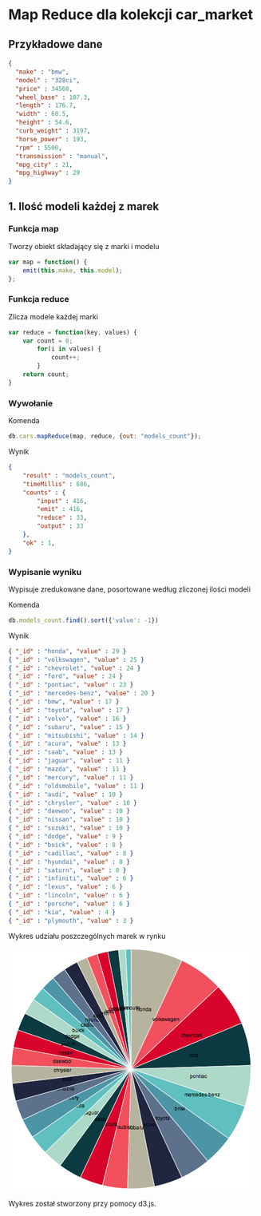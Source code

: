 # Map Reduce dla kolekcji car_market

## Przykładowe dane
```json
{
  "make" : "bmw",
  "model" : "328ci",
  "price" : 34560,
  "wheel_base" : 107.3,
  "length" : 176.7,
  "width" : 68.5,
  "height" : 54.6,
  "curb_weight" : 3197,
  "horse_power" : 193,
  "rpm" : 5500,
  "transmission" : "manual",
  "mpg_city" : 21,
  "mpg_highway" : 29
}
```

## 1\. Ilość modeli każdej z marek

### Funkcja map

Tworzy obiekt składający się z marki i modelu

```js
var map = function() {
    emit(this.make, this.model);
};
```
### Funkcja reduce

Zlicza modele każdej marki

```js
var reduce = function(key, values) {
	var count = 0;
		for(i in values) {
			count++;        
		}
    return count;
}
```
### Wywołanie

Komenda

```js
db.cars.mapReduce(map, reduce, {out: "models_count"});
```
Wynik
```json
{
	"result" : "models_count",
	"timeMillis" : 686,
	"counts" : {
		"input" : 416,
		"emit" : 416,
		"reduce" : 33,
		"output" : 33
	},
	"ok" : 1,
}
```

### Wypisanie wyniku

Wypisuje zredukowane dane, posortowane według zliczonej ilości modeli

Komenda

```js
db.models_count.find().sort({'value': -1}) 
```
Wynik

```json
{ "_id" : "honda", "value" : 29 }
{ "_id" : "volkswagen", "value" : 25 }
{ "_id" : "chevrolet", "value" : 24 }
{ "_id" : "ford", "value" : 24 }
{ "_id" : "pontiac", "value" : 23 }
{ "_id" : "mercedes-benz", "value" : 20 }
{ "_id" : "bmw", "value" : 17 }
{ "_id" : "toyota", "value" : 17 }
{ "_id" : "volvo", "value" : 16 }
{ "_id" : "subaru", "value" : 15 }
{ "_id" : "mitsubishi", "value" : 14 }
{ "_id" : "acura", "value" : 13 }
{ "_id" : "saab", "value" : 13 }
{ "_id" : "jaguar", "value" : 11 }
{ "_id" : "mazda", "value" : 11 }
{ "_id" : "mercury", "value" : 11 }
{ "_id" : "oldsmobile", "value" : 11 }
{ "_id" : "audi", "value" : 10 }
{ "_id" : "chrysler", "value" : 10 }
{ "_id" : "daewoo", "value" : 10 }
{ "_id" : "nissan", "value" : 10 }
{ "_id" : "suzuki", "value" : 10 }
{ "_id" : "dodge", "value" : 9 }
{ "_id" : "buick", "value" : 8 }
{ "_id" : "cadillac", "value" : 8 }
{ "_id" : "hyundai", "value" : 8 }
{ "_id" : "saturn", "value" : 8 }
{ "_id" : "infiniti", "value" : 6 }
{ "_id" : "lexus", "value" : 6 }
{ "_id" : "lincoln", "value" : 6 }
{ "_id" : "porsche", "value" : 6 }
{ "_id" : "kia", "value" : 4 }
{ "_id" : "plymouth", "value" : 3 }
```

Wykres udziału poszczególnych marek w rynku

![Wykres udziału poszczególnych marek w rynku](../images/mstanik/piechart.png)

Wykres został stworzony przy pomocy d3.js. 
